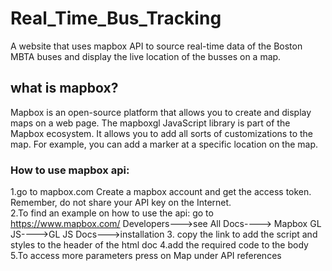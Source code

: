# Real_Time_Bus_Tracking
A website that uses mapbox API to source real-time data of the Boston MBTA buses and  display the live location of the busses on a map. 

## what is mapbox?
Mapbox is an open-source platform that allows you to create and display maps on a web page. 
The mapboxgl JavaScript library is part of the Mapbox ecosystem.
It allows you to add all sorts of customizations to the map.
For example, you can add a marker at a specific location on the map.

### How to use mapbox api:
1.go to mapbox.com Create a mapbox account and get the access token.
   Remember, do not share your API key on the Internet.  
2.To find an example on how to use the api:
  go to https://www.mapbox.com/
  Developers--->see All Docs----> Mapbox GL JS---->GL JS Docs--->installation
3. copy the link to add the script and styles to the header of the html doc
4.add the required code to the body
5.To access more parameters press on Map under API references



